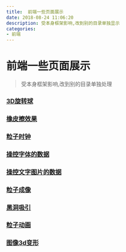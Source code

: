 ```yaml
---
title:  前端一些页面展示
date: 2018-08-24 11:06:20
description: 受本身框架影响,改到别的目录单独显示
categories:
- 前端
---
```


# 前端一些页面展示

>受本身框架影响,改到别的目录单独处理

### [3D旋转球](https://shisandexiaoketing.github.io/html/3D旋转球.html)

### [橡皮擦效果](https://shisandexiaoketing.github.io/html/橡皮擦效果.html)

### [粒子时钟](https://shisandexiaoketing.github.io/html/粒子时钟.html)

### [操控字体的数据](https://shisandexiaoketing.github.io/html/操控字体的数据.html)

### [操控文字图片的数据](https://shisandexiaoketing.github.io/html/操控文字图片的数据.html)

### [粒子成像](https://shisandexiaoketing.github.io/html/粒子成像/粒子成像.html)

### [黑洞吸引](https://shisandexiaoketing.github.io/html/blackhole/黑洞吸引.html)

### [粒子动画](https://shisandexiaoketing.github.io/html/animateStep/粒子动画.html)

### [图像3d变形](https://shisandexiaoketing.github.io/html/图像3d变形.html)


